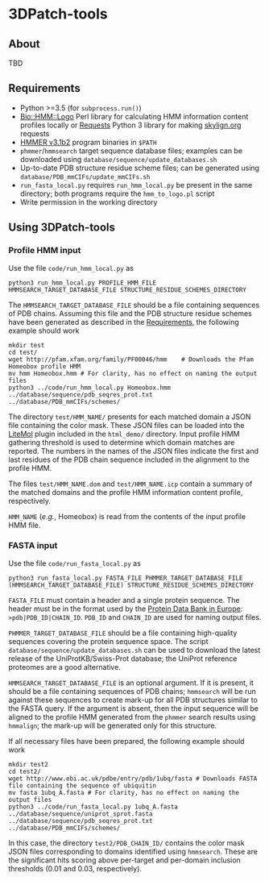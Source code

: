 # 3DPatch-tools

## About

TBD

## Requirements

  - Python >=3.5 (for `subprocess.run()`)
  - [Bio::HMM::Logo](http://skylign.org/help/install) Perl library for calculating HMM information content profiles locally or [Requests](http://docs.python-requests.org/en/master/#) Python 3 library for making [skylign.org](http://skylign.org/) requests
  - [HMMER v3.1b2](http://hmmer.org/) program binaries in `$PATH`
  - `phmmer`/`hmmsearch` target sequence database files; examples can be downloaded using `database/sequence/update_databases.sh`
  - Up-to-date PDB structure residue scheme files; can be generated using `database/PDB_mmCIFs/update_mmCIFs.sh`
  - `run_fasta_local.py` requires `run_hmm_local.py` be present in the same directory; both programs require the `hmm_to_logo.pl` script
  - Write permission in the working directory

## Using 3DPatch-tools

### Profile HMM input

Use the file `code/run_hmm_local.py` as

    python3 run_hmm_local.py PROFILE_HMM_FILE HMMSEARCH_TARGET_DATABASE_FILE STRUCTURE_RESIDUE_SCHEMES_DIRECTORY

The `HMMSEARCH_TARGET_DATABASE_FILE` should be a file containing sequences of PDB chains. Assuming this file and the PDB structure residue schemes have been generated as described in the [Requirements](#requirements), the following example should work

    mkdir test
    cd test/
    wget http://pfam.xfam.org/family/PF00046/hmm    # Downloads the Pfam Homeobox profile HMM
    mv hmm Homeobox.hmm # For clarity, has no effect on naming the output files
    python3 ../code/run_hmm_local.py Homeobox.hmm ../database/sequence/pdb_seqres_prot.txt ../database/PDB_mmCIFs/schemes/

The directory `test/HMM_NAME/` presents for each matched domain a JSON file containing the color mask. These JSON files can be loaded into the [LiteMol](https://webchemdev.ncbr.muni.cz/LiteMol/) plugin included in the `html_demo/` directory. Input profile HMM gathering threshold is used to determine which domain matches are reported. The numbers in the names of the JSON files indicate the first and last residues of the PDB chain sequence included in the alignment to the profile HMM. 

The files `test/HMM_NAME.dom` and `test/HMM_NAME.icp` contain a summary of the matched domains and the profile HMM information content profile, respectively.

`HMM_NAME` (*e.g.*, Homeobox) is read from the contents of the input profile HMM file.

### FASTA input

Use the file `code/run_fasta_local.py` as

    python3 run_fasta_local.py FASTA_FILE PHMMER_TARGET_DATABASE_FILE (HMMSEARCH_TARGET_DATABASE_FILE) STRUCTURE_RESIDUE_SCHEMES_DIRECTORY

`FASTA_FILE` must contain a header and a single protein sequence. The header must be in the format used by the [Protein Data Bank in Europe](https://www.ebi.ac.uk/pdbe/): `>pdb|PDB_ID|CHAIN_ID`. `PDB_ID` and `CHAIN_ID` are used for naming output files.

`PHMMER_TARGET_DATABASE_FILE` should be a file containing high-quality sequences covering the protein sequence space. The script `database/sequence/update_databases.sh` can be used to download the latest release of the UniProtKB/Swiss-Prot database; the UniProt reference proteomes are a good alternative.

`HMMSEARCH_TARGET_DATABASE_FILE` is an optional argument. If it is present, it should be a file containing sequences of PDB chains; `hmmsearch` will be run against these sequences to create mark-up for all PDB structures similar to the FASTA query. If the argument is absent, then the input sequence will be aligned to the profile HMM generated from the `phmmer` search results using `hmmalign`; the mark-up will be generated only for this structure.

If all necessary files have been prepared, the following example should work

    mkdir test2
    cd test2/
    wget http://www.ebi.ac.uk/pdbe/entry/pdb/1ubq/fasta # Downloads FASTA file containing the sequence of ubiquitin
    mv fasta 1ubq_A.fasta # For clarity, has no effect on naming the output files
    python3 ../code/run_fasta_local.py 1ubq_A.fasta ../database/sequence/uniprot_sprot.fasta ../database/sequence/pdb_seqres_prot.txt ../database/PDB_mmCIFs/schemes/

In this case, the directory `test2/PDB_CHAIN_ID/` contains the color mask JSON files corresponding to domains identified using `hmmsearch`. These are the significant hits scoring above per-target and per-domain inclusion thresholds (0.01 and 0.03, respectively).
